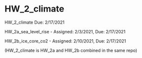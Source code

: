 # HW_2_climate

HW_2_climate Due: 2/17/2021

HW_2a_sea_level_rise - Assigned: 2/3/2021, Due: 2/17/2021

HW_2b_ice_core_co2 - Assigned: 2/10/2021, Due: 2/17/2021

(HW_2_climate is HW_2a and HW_2b combined in the same repo)